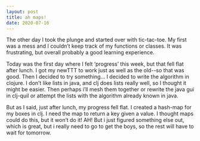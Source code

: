 ```yaml
---
layout: post
title: ah maps!
date: 2020-07-16
---
```


The other day I took the plunge and started over with tic-tac-toe.  My first was a mess and I couldn’t keep track of my functions or classes.  It was frustrating, but overall probably a good learning experience.

Today was the first day where I felt ‘progress’ this week, but that fell flat after lunch.  I got my newTTT to work just as well as the old--so that was good.  Then I decided to try something…  I decided to write the algorithm in clojure.  I don’t like lists in java, and clj does lists really well, so I thought it might be easier.  Then perhaps i’ll mesh them together or rewrite the java gui in clj-quil or attempt the lists with the algorithm already known in java.  

But as I said, just after lunch, my progress fell flat.  I created a hash-map for my boxes in clj.  I need the map to return a key given a value.  I thought maps could do this, but it won’t do it!  AH!  But i just figured something else out, which is great, but i really need to go to get the boys, so the rest will have to wait for tomorrow.
